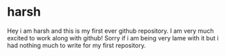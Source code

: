 # harsh

Hey i am harsh and this is my first ever github repository.
I am very much excited to work along with github!
Sorry if i am being very lame with it but i had nothing much to write for my first repository.

